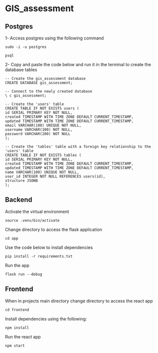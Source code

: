 # GIS_assessment

## Postgres

1- Access postgres using the following command

```
sudo -i -u postgres

psql
```

2- Copy and paste the code below and run it in the terminal to create the database tables

```
-- Create the gis_assessment database
CREATE DATABASE gis_assessment;

-- Connect to the newly created database
\ c gis_assessment;

-- Create the 'users' table
CREATE TABLE IF NOT EXISTS users (
id SERIAL PRIMARY KEY NOT NULL,
created TIMESTAMP WITH TIME ZONE DEFAULT CURRENT_TIMESTAMP,
updated TIMESTAMP WITH TIME ZONE DEFAULT CURRENT_TIMESTAMP,
email VARCHAR(100) UNIQUE NOT NULL,
username VARCHAR(100) NOT NULL,
password VARCHAR(200) NOT NULL
);

-- Create the 'tables' table with a foreign key relationship to the 'users' table
CREATE TABLE IF NOT EXISTS tables (
id SERIAL PRIMARY KEY NOT NULL,
created TIMESTAMP WITH TIME ZONE DEFAULT CURRENT_TIMESTAMP,
updated TIMESTAMP WITH TIME ZONE DEFAULT CURRENT_TIMESTAMP,
name VARCHAR(100) UNIQUE NOT NULL,
user_id INTEGER NOT NULL REFERENCES users(id),
structure JSONB
);
```

## Backend

Activate the virtual environment

```
source .venv/bin/activate
```

Change directory to access the flask application

```
cd app
```

Use the code below to install dependencies

```
pip install -r requirements.txt
```

Run the app

```
flask run --debug
```

## Frontend

When in projects main directory change directory to access the react app

```
cd frontend
```

Install dependencies using the following:

```
npm install
```

Run the react app

```
npm start
```
